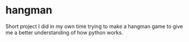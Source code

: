 # hangman
Short project I did in my own time trying to make a hangman game to give me a better understanding of how python works.
